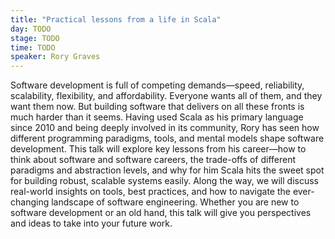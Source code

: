 ```yaml
---
title: "Practical lessons from a life in Scala"
day: TODO
stage: TODO
time: TODO
speaker: Rory Graves
---
```


Software development is full of competing demands—speed, reliability, scalability, flexibility, and affordability. Everyone wants all of them, and they want them now. But building software that delivers on all these fronts is much harder than it seems.
Having used Scala as his primary language since 2010 and being deeply involved in its community, Rory has seen how different programming paradigms, tools, and mental models shape software development. This talk will explore key lessons from his career—how to think about software and software careers, the trade-offs of different paradigms and abstraction levels, and why for him Scala hits the sweet spot for building robust, scalable systems easily. Along the way, we will discuss real-world insights on tools, best practices, and how to navigate the ever-changing landscape of software engineering.
Whether you are new to software development or an old hand, this talk will give you perspectives and ideas to take into your future work.
    